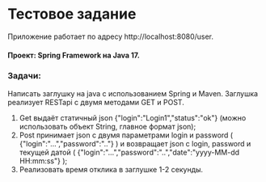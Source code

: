 # Тестовое задание

Приложение работает по адресу http://localhost:8080/user.

#### Проект: Spring Framework на Java 17.

### Задачи:

Написать заглушку на java с использованием Spring и Maven.
Заглушка реализует RESTapi с двумя методами GET и POST.
1) Get выдаёт статичный json {"login":"Login1","status":"ok"} (можно использовать объект String, главное формат json);
2) Post принимает json с двумя параметрами login и password ( {"login":"...","password":".."} )
и возвращает json с login, password и текущей датой ( {"login":"...","password":"..","date":"yyyy-MM-dd HH:mm:ss"} );
3) Реализовать время отклика в заглушке 1-2 секунды.
